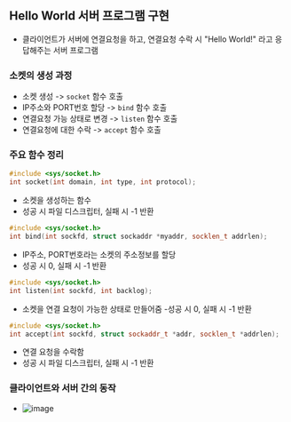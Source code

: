 ## Hello World 서버 프로그램 구현
- 클라이언트가 서버에 연결요청을 하고, 연결요청 수락 시 "Hello World!" 라고 응답해주는 서버 프로그램

### 소켓의 생성 과정
- 소켓 생성 -> `socket` 함수 호출
- IP주소와 PORT번호 할당 -> `bind` 함수 호출
- 연결요청 가능 상태로 변경 -> `listen` 함수 호출
- 연결요청에 대한 수락 -> `accept` 함수 호출

### 주요 함수 정리
```c++
#include <sys/socket.h>
int socket(int domain, int type, int protocol);
```
- 소켓을 생성하는 함수
- 성공 시 파일 디스크립터, 실패 시 -1 반환

```c++
#include <sys/socket.h>
int bind(int sockfd, struct sockaddr *myaddr, socklen_t addrlen);
```
- IP주소, PORT번호라는 소켓의 주소정보를 할당
- 성공 시 0, 실패 시 -1 반환

```c++
#include <sys/socket.h>
int listen(int sockfd, int backlog);
```
- 소켓을 연결 요청이 가능한 상태로 만들어줌
-성공 시 0, 실패 시 -1 반환

```c++
#include <sys/socket.h>
int accept(int sockfd, struct sockaddr_t *addr, socklen_t *addrlen);
```
- 연결 요청을 수락함
- 성공 시 파일 디스크립터, 실패 시 -1 반환

### 클라이언트와 서버 간의 동작
- ![image](https://github.com/bellbpng/TCP_IP_Socket_Programming/assets/59792046/80c6b08e-87b8-41b0-98dd-5cf4d483700e)
